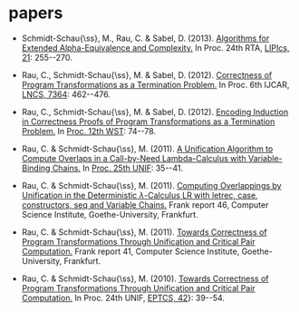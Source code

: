 # papers

- Schmidt-Schau{\ss}, M., Rau, C. & Sabel, D. (2013). 
  [Algorithms for Extended Alpha-Equivalence and Complexity.](http://www.ki.informatik.uni-frankfurt.de/papers/schauss/rta13alpha.pdf)
  In Proc. 24th RTA, [LIPIcs, 21](http://drops.dagstuhl.de/portals/extern/index.php?semnr=13005): 255--270. 

- Rau, C., Schmidt-Schau{\ss}, M. & Sabel, D. (2012).
  [Correctness of Program Transformations as a Termination Problem.](http://www.ki.informatik.uni-frankfurt.de/papers/rau/auto-induct.pdf)
  In Proc. 6th IJCAR, [LNCS, 7364](http://link.springer.com/book/10.1007/978-3-642-31365-3/page/2): 462--476.

- Rau, C., Schmidt-Schau{\ss}, M. & Sabel, D. (2012). 
  [Encoding Induction in Correctness Proofs of Program Transformations as a Termination Problem.](http://www.ki.informatik.uni-frankfurt.de/papers/schauss/wst2012.pdf)
  In [Proc. 12th WST](http://cl-informatik.uibk.ac.at/wst2012/wst2012.pdf): 74--78.

- Rau, C. & Schmidt-Schau{\ss}, M. (2011). 
  [A Unification Algorithm to Compute Overlaps in a Call-by-Need Lambda-Calculus with Variable-Binding Chains.](http://www.ki.informatik.uni-frankfurt.de/papers/rau/unif-2011.pdf)
  In [Proc. 25th UNIF](https://sites.google.com/a/cs.uni.wroc.pl/unif-2011/program): 35--41.

- Rau, C. & Schmidt-Schau{\ss}, M. (2011).
  [Computing Overlappings by Unification in the Deterministic $\lambda$-Calculus LR with letrec, case, constructors, seq and Variable Chains.](http://www.ki.informatik.uni-frankfurt.de/papers/frank/frank-46.pdf)
  Frank report 46, Computer Science Institute, Goethe-University, Frankfurt.

- Rau, C. & Schmidt-Schau{\ss}, M. (2011). 
  [Towards Correctness of Program Transformations Through Unification and Critical Pair Computation.](http://www.ki.informatik.uni-frankfurt.de/papers/frank/frank-41.pdf)
  Frank report 41, Computer Science Institute, Goethe-University, Frankfurt.

- Rau, C. & Schmidt-Schau{\ss}, M. (2010). 
  [Towards Correctness of Program Transformations Through Unification and Critical Pair Computation.](http://www.ki.informatik.uni-frankfurt.de/papers/rau/unif-2010.pdf)
  In Proc. 24th UNIF, [EPTCS, 42](http://arxiv.org/abs/1012.4554)}: 39--54.
